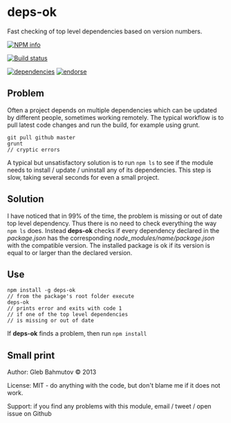 # deps-ok

Fast checking of top level dependencies based on version numbers.

[![NPM info][nodei.co]](https://npmjs.org/package/deps-ok)

[![Build status][ci-image]][ci-url]

[![dependencies][dependencies-image]][dependencies-url]
[![endorse][endorse-image]][endorse-url]

## Problem

Often a project depends on multiple dependencies which can be updated
by different people, sometimes working remotely. The typical workflow is to pull latest code changes and run the build, for example using grunt.

    git pull github master
    grunt
    // cryptic errors

A typical but unsatisfactory solution is to run `npm ls` to see if
the module needs to install / update / uninstall any of its dependencies. This step is slow, taking several seconds for even a small project.

## Solution

I have noticed that in 99% of the time, the problem is missing or out of date top level dependency. Thus there is no need to check everything the way `npm ls` does. Instead **deps-ok** checks if every dependency declared in the *package.json* has the corresponding *node_modules/name/package.json* with the compatible version. The installed package is ok if its version is equal to or larger than the declared version.

## Use

    npm install -g deps-ok
    // from the package's root folder execute
    deps-ok
    // prints error and exits with code 1
    // if one of the top level dependencies
    // is missing or out of date

If **deps-ok** finds a problem, then run `npm install`

## Small print

Author: Gleb Bahmutov &copy; 2013

License: MIT - do anything with the code, but don't blame me if it does not work.

Support: if you find any problems with this module, email / tweet / open issue on Github

[ci-image]: https://travis-ci.org/bahmutov/deps-ok.png?branch=master
[ci-url]: https://travis-ci.org/bahmutov/deps-ok
[nodei.co]: https://nodei.co/npm/deps-ok.png?downloads=true
[dependencies-image]: https://david-dm.org/bahmutov/deps-ok.png
[dependencies-url]: https://david-dm.org/bahmutov/deps-ok
[endorse-image]: https://api.coderwall.com/bahmutov/endorsecount.png
[endorse-url]: https://coderwall.com/bahmutov
